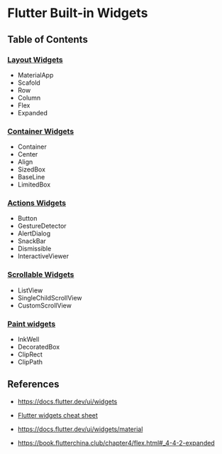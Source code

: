 # Flutter Built-in Widgets

## Table of Contents

### [Layout Widgets](layout/README.md)

- MaterialApp
- Scafold
- Row
- Column
- Flex
- Expanded

### [Container Widgets](container/README.md)

- Container
- Center
- Align
- SizedBox
- BaseLine
- LimitedBox

### [Actions Widgets](actions/README.md)

- Button
- GestureDetector
- AlertDialog
- SnackBar
- Dismissible
- InteractiveViewer

### [Scrollable Widgets](scroll/README.md)

- ListView
- SingleChildScrollView
- CustomScrollView

### [Paint widgets](paint/README.md)

- InkWell
- DecoratedBox
- ClipRect
- ClipPath



## References

- https://docs.flutter.dev/ui/widgets

- [Flutter widgets cheat sheet](https://blog.codemagic.io/flutter-widget-cheat-sheet/)

- https://docs.flutter.dev/ui/widgets/material

- https://book.flutterchina.club/chapter4/flex.html#_4-4-2-expanded

